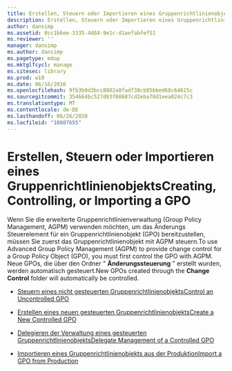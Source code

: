 ```yaml
---
title: Erstellen, Steuern oder Importieren eines Gruppenrichtlinienobjekts
description: Erstellen, Steuern oder Importieren eines Gruppenrichtlinienobjekts
author: dansimp
ms.assetid: 0cc1b6ee-3335-4d84-9e1c-d1aefabfef51
ms.reviewer: ''
manager: dansimp
ms.author: dansimp
ms.pagetype: mdop
ms.mktglfcycl: manage
ms.sitesec: library
ms.prod: w10
ms.date: 06/16/2016
ms.openlocfilehash: 9fb3b0d3bcc8802a0fadf38cb85bbed68c64615c
ms.sourcegitcommit: 354664bc527d93f80687cd2eba70d1eea024c7c3
ms.translationtype: MT
ms.contentlocale: de-DE
ms.lasthandoff: 06/26/2020
ms.locfileid: "10807655"
---
```

# <span data-ttu-id="0fa64-103">Erstellen, Steuern oder Importieren eines Gruppenrichtlinienobjekts</span><span class="sxs-lookup"><span data-stu-id="0fa64-103">Creating, Controlling, or Importing a GPO</span></span>


<span data-ttu-id="0fa64-104">Wenn Sie die erweiterte Gruppenrichtlinienverwaltung (Group Policy Management, AGPM) verwenden möchten, um das Änderungs Steuerelement für ein Gruppenrichtlinienobjekt (GPO) bereitzustellen, müssen Sie zuerst das Gruppenrichtlinienobjekt mit AGPM steuern.</span><span class="sxs-lookup"><span data-stu-id="0fa64-104">To use Advanced Group Policy Management (AGPM) to provide change control for a Group Policy Object (GPO), you must first control the GPO with AGPM.</span></span> <span data-ttu-id="0fa64-105">Neue GPOs, die über den Ordner " **Änderungssteuerung** " erstellt wurden, werden automatisch gesteuert.</span><span class="sxs-lookup"><span data-stu-id="0fa64-105">New GPOs created through the **Change Control** folder will automatically be controlled.</span></span>

-   [<span data-ttu-id="0fa64-106">Steuern eines nicht gesteuerten Gruppenrichtlinienobjekts</span><span class="sxs-lookup"><span data-stu-id="0fa64-106">Control an Uncontrolled GPO</span></span>](control-an-uncontrolled-gpo-agpm30ops.md)

-   [<span data-ttu-id="0fa64-107">Erstellen eines neuen gesteuerten Gruppenrichtlinienobjekts</span><span class="sxs-lookup"><span data-stu-id="0fa64-107">Create a New Controlled GPO</span></span>](create-a-new-controlled-gpo-agpm30ops.md)

-   [<span data-ttu-id="0fa64-108">Delegieren der Verwaltung eines gesteuerten Gruppenrichtlinienobjekts</span><span class="sxs-lookup"><span data-stu-id="0fa64-108">Delegate Management of a Controlled GPO</span></span>](delegate-management-of-a-controlled-gpo-agpm30ops.md)

-   [<span data-ttu-id="0fa64-109">Importieren eines Gruppenrichtlinienobjekts aus der Produktion</span><span class="sxs-lookup"><span data-stu-id="0fa64-109">Import a GPO from Production</span></span>](import-a-gpo-from-production-editor-agpm30ops.md)

 

 





